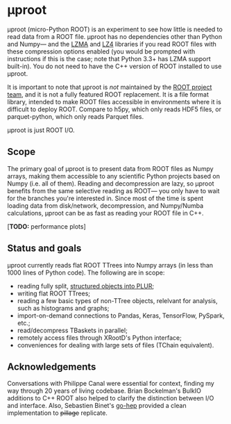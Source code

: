 # &mu;proot

&mu;proot (micro-Python ROOT) is an experiment to see how little is needed to read data from a ROOT file. &mu;proot has no dependencies other than Python and Numpy— and the [LZMA](https://pypi.python.org/pypi/backports.lzma) and [LZ4](https://pypi.python.org/pypi/lz4) libraries if you read ROOT files with these compression options enabled (you would be prompted with instructions if this is the case; note that Python 3.3+ has LZMA support built-in). You do not need to have the C++ version of ROOT installed to use &mu;proot.

It is important to note that &mu;proot is _not_ maintained by the [ROOT project team](https://root.cern/), and it is not a fully featured ROOT replacement. It is a file format library, intended to make ROOT files accessible in environments where it is difficult to deploy ROOT. Compare to h5py, which only reads HDF5 files, or parquet-python, which only reads Parquet files.

&mu;proot is just ROOT I/O.

## Scope

The primary goal of &mu;proot is to present data from ROOT files as Numpy arrays, making them accessible to any scientific Python projects based on Numpy (i.e. all of them). Reading and decompression are lazy, so &mu;proot benefits from the same selective reading as ROOT— you only have to wait for the branches you're interested in. Since most of the time is spent loading data from disk/network, decompression, and Numpy/Numba calculations, &mu;proot can be as fast as reading your ROOT file in C++.

[**TODO:** performance plots]

## Status and goals

&mu;proot currently reads flat ROOT TTrees into Numpy arrays (in less than 1000 lines of Python code). The following are in scope:

   * reading fully split, [structured objects into PLUR](https://github.com/diana-hep/plur);
   * writing flat ROOT TTrees;
   * reading a few basic types of non-TTree objects, relelvant for analysis, such as histograms and graphs;
   * import-on-demand connections to Pandas, Keras, TensorFlow, PySpark, etc.;
   * read/decompress TBaskets in parallel;
   * remotely access files through XRootD's Python interface;
   * conveniences for dealing with large sets of files (TChain equivalent).

## Acknowledgements

Conversations with Philippe Canal were essential for context, finding my way through 20 years of living codebase. Brian Bockelman's BulkIO additions to C++ ROOT also helped to clarify the distinction between I/O and interface. Also, Sebastien Binet's [go-hep](https://github.com/go-hep/hep) provided a clean implementation to ~~pillage~~ replicate.
